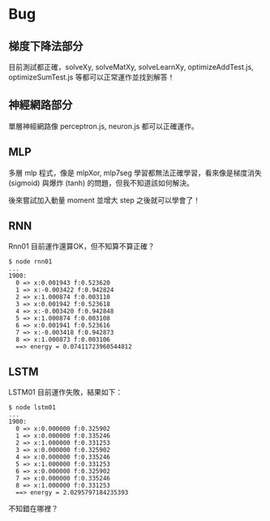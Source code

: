 # Bug

## 梯度下降法部分

目前測試都正確，solveXy, solveMatXy, solveLearnXy, optimizeAddTest.js, optimizeSumTest.js 等都可以正常運作並找到解答！


## 神經網路部分

單層神經網路像 perceptron.js, neuron.js 都可以正確運作。

## MLP

多層 mlp 程式，像是 mlpXor, mlp7seg 學習都無法正確學習，看來像是梯度消失 (sigmoid) 與爆炸 (tanh) 的問題，但我不知道該如何解決。

後來嘗試加入動量 moment 並增大 step 之後就可以學會了！

## RNN

Rnn01 目前運作還算OK，但不知算不算正確？

```
$ node rnn01
...
1900:
  0 => x:0.001943 f:0.523620
  1 => x:-0.003422 f:0.942824
  2 => x:1.000874 f:0.003110
  3 => x:0.001942 f:0.523618
  4 => x:-0.003420 f:0.942848
  5 => x:1.000874 f:0.003108
  6 => x:0.001941 f:0.523616
  7 => x:-0.003418 f:0.942873
  8 => x:1.000873 f:0.003106
  ==> energy = 0.07411723960544812
```

## LSTM

LSTM01 目前運作失敗，結果如下：

```
$ node lstm01
...
1900:
  0 => x:0.000000 f:0.325902
  1 => x:0.000000 f:0.335246
  2 => x:1.000000 f:0.331253
  3 => x:0.000000 f:0.325902
  4 => x:0.000000 f:0.335246
  5 => x:1.000000 f:0.331253
  6 => x:0.000000 f:0.325902
  7 => x:0.000000 f:0.335246
  8 => x:1.000000 f:0.331253
  ==> energy = 2.0295797184235393
```

不知錯在哪裡？

